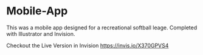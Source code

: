 # Mobile-App

This was a mobile app designed for a recreational softball leage. Completed with Illustrator and Invision.

Checkout the Live Version in Invision https://invis.io/X370GPVS4
